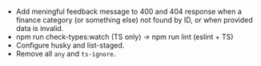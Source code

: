 - Add meningful feedback message to 400 and 404 response when a finance category (or something else) not found by ID, or when provided data is invalid.
- npm run check-types:watch (TS only) -> npm run lint (eslint + TS)
- Configure husky and list-staged.
- Remove all `any` and `ts-ignore`.
